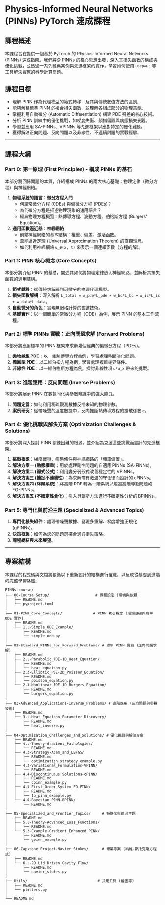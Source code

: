 # Physics-Informed Neural Networks (PINNs) PyTorch 速成課程

## 課程概述

本課程旨在提供一個基於 PyTorch 的 Physics-Informed Neural Networks (PINNs) 速成指南。我們將從 PINNs 的核心思想出發，深入其損失函數的構成與優化挑戰，並透過一系列經典案例與先進框架的實作，學習如何使用 `DeepXDE` 等工具解決實際的科學計算問題。

## 課程目標

-   理解 PINN 作為代理模型的範式轉移，及其與傳統數值方法的區別。
-   能夠解構標準 PINN 的複合損失函數，並理解各組成部分的物理意義。
-   掌握利用自動微分 (Automatic Differentiation) 構建 PDE 殘差的核心技術。
-   分析 PINN 訓練中的優化挑戰，如梯度失衡、頻譜偏置與病態損失景觀。
-   學習並應用 SA-PINNs、VPINNs 等先進框架以應對特定的優化難題。
-   獲得解決正向問題、反向問題以及非線性、不連續問題的實戰經驗。

---

## 課程大綱

### Part 0: 第一原理 (First Principles) - 構成 PINNs 的基石

本部分將回歸問題的本質，介紹構成 PINNs 的兩大核心基礎：物理定律（微分方程）與神經網絡。

1.  **物理系統的語言：微分方程入門**
    *   何謂常微分方程 (ODEs) 與偏微分方程 (PDEs)？
    *   為何微分方程是描述物理現象的通用語言？
    *   經典物理方程概覽：熱傳導方程、波動方程、伯格斯方程 (Burgers' Equation)。
2.  **通用函數逼近器：神經網絡**
    *   前饋神經網絡的基本結構：權重、偏差、激活函數。
    *   萬能逼近定理 (Universal Approximation Theorem) 的直觀理解。
    *   如何利用神經網絡 `u_θ(x, t)` 來表示一個連續函數（方程的解）。

### Part 1: PINN 核心概念 (Core Concepts)

本部分將介紹 PINN 的基礎，闡述其如何將物理定律嵌入神經網路，並解析其損失函數的通用結構。

1.  **範式轉移**：從傳統求解器到可微分的物理代理模型。
2.  **損失函數解構**：深入解析 `L_total = w_pde*L_pde + w_bc*L_bc + w_ic*L_ic + w_data*L_data`。
3.  **自動微分的角色**：實現無網格計算的關鍵技術。
4.  **基礎實作**：以一個簡單的常微分方程（ODE）為例，展示 PINN 的基本工作流程。

### Part 2: 標準 PINNs 實戰：正向問題求解 (Forward Problems)

本部分將應用標準的 PINN 框架來求解幾個經典的偏微分方程（PDEs）。

1.  **拋物線型 PDE**：以一維熱傳導方程為例，學習處理時間演化問題。
2.  **橢圓型 PDE**：以二維泊松方程為例，學習處理複雜邊界條件。
3.  **非線性 PDE**：以一維伯格斯方程為例，探討非線性項 `u*u_x` 帶來的挑戰。

### Part 3: 進階應用：反向問題 (Inverse Problems)

本部分將展示 PINN 在數據同化與參數辨識中的強大能力。

1.  **問題定義**：如何利用稀疏觀測數據反推未知的物理參數。
2.  **案例研究**：從帶噪聲的溫度數據中，反向推斷熱傳導方程的擴散係數 `α`。

### Part 4: 優化挑戰與解決方案 (Optimization Challenges & Solutions)

本部分將深入探討 PINN 訓練困難的根源，並介紹為克服這些挑戰而設計的先進框架。

1.  **挑戰根源**：梯度戰爭、病態條件與神經網路的「頻譜偏置」。
2.  **解決方案一 (動態權重)**：用於處理剛性問題的自適應 PINNs (SA-PINNs)。
3.  **解決方案二 (弱式公式)**：利用變分弱形式改善穩定性的 VPINNs。
4.  **解決方案三 (捕捉不連續性)**：為求解帶有激波的守恆律而設計的 cPINNs。
5.  **解決方案四 (降階系統)**：將高階 PDE 轉為一階系統以規避高階導數問題的 FO-PINNs。
6.  **解決方案五 (不確定性量化)**：引入貝葉斯方法進行不確定性分析的 BPINNs。

### Part 5: 專門化與前沿主題 (Specialized & Advanced Topics)

1.  **專門化損失組件**：處理帶噪聲數據、發現多重解、梯度增強正規化 (gPINNs)。
2.  **決策框架**：如何為您的問題選擇合適的損失策略。
3.  **課程總結與未來展望**。

---

## 專案結構

本課程的程式碼與文檔將依循以下重新設計的結構進行組織，以反映從基礎到進階的完整學習路徑。

```
PINNs-course/
├── 00-Course_Setup/                     # 課程設定 (環境與依賴)
│   ├── README.md
│   └── pyproject.toml
│
├── 01-PINN_Core_Concepts/              # PINN 核心概念 (理論基礎與簡單 ODE 實作)
│   ├── README.md
│   └── 1.1-Simple_ODE_Example/
│       ├── README.md
│       └── simple_ode.py
│
├── 02-Standard_PINNs_for_Forward_Problems/ # 標準 PINN 實戰 (正向問題求解)
│   ├── README.md
│   ├── 2.1-Parabolic_PDE-1D_Heat_Equation/
│   │   ├── README.md
│   │   └── heat_equation.py
│   ├── 2.2-Elliptic_PDE-2D_Poisson_Equation/
│   │   ├── README.md
│   │   └── poisson_equation.py
│   └── 2.3-Nonlinear_PDE-1D_Burgers_Equation/
│       ├── README.md
│       └── burgers_equation.py
│
├── 03-Advanced_Applications-Inverse_Problems/ # 進階應用 (反向問題與參數發現)
│   ├── README.md
│   └── 3.1-Heat_Equation_Parameter_Discovery/
│       ├── README.md
│       └── heat_inverse.py
│
├── 04-Optimization_Challenges_and_Solutions/ # 優化挑戰與解決方案
│   ├── README.md
│   ├── 4.1-Theory-Gradient_Pathologies/
│   │   └── README.md
│   ├── 4.2-Strategy-Adam_and_LBFGS/
│   │   ├── README.md
│   │   └── optimization_strategy_example.py
│   ├── 4.3-Variational_Formulation-VPINN/
│   │   └── README.md
│   ├── 4.4-Discontinuous_Solutions-cPINN/
│   │   ├── README.md
│   │   └── cpinn_example.py
│   ├── 4.5-First_Order_System-FO-PINN/
│   │   ├── README.md
│   │   └── fo_pinn_example.py
│   └── 4.6-Bayesian_PINN-BPINN/
│       └── README.md
│
├── 05-Specialized_and_Frontier_Topics/     # 特殊化與前沿主題
│   ├── README.md
│   ├── 5.1-Theory-Advanced_Loss_Functions/
│   │   └── README.md
│   └── 5.2-Example-Gradient_Enhanced_PINN/
│       ├── README.md
│       └── gpinn_example.py
│
├── 06-Capstone_Project-Navier_Stokes/      # 畢業專案 (納維-斯托克斯方程式)
│   ├── README.md
│   └── 6.1-2D_Lid_Driven_Cavity_Flow/
│       ├── README.md
│       └── navier_stokes.py
│
├── Utils/                                # 共用工具 (繪圖等)
│   ├── README.md
│   └── plotters.py
│
└── README.md
```